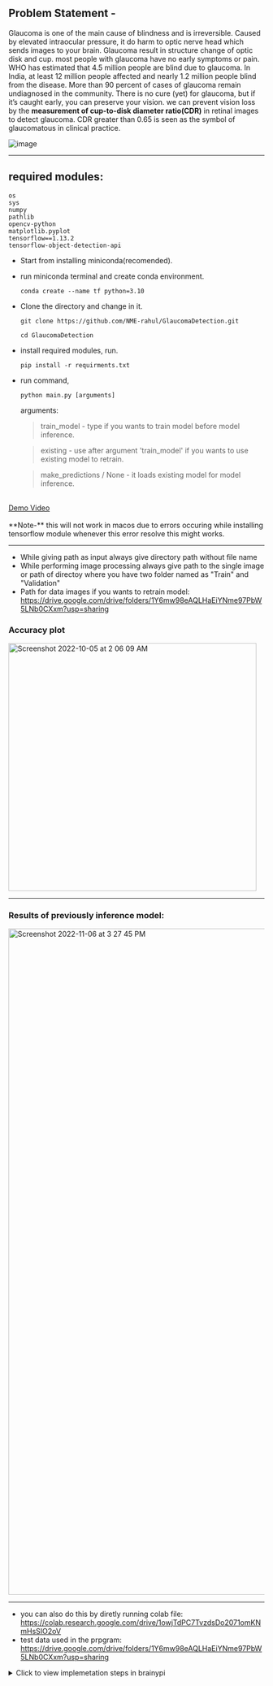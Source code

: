 ## Problem Statement -
Glaucoma is one of the main cause of blindness and is irreversible. Caused by elevated intraocular pressure, it do harm to optic nerve head which sends images to your brain. Glaucoma result in structure change of optic disk and cup. most people with glaucoma have no early symptoms or pain. WHO has estimated that 4.5 million people are blind due to glaucoma. In India, at least 12 million people affected and nearly 1.2 million people blind from the disease. More than 90 percent of cases of glaucoma remain undiagnosed in the community. There is no cure (yet) for glaucoma, but if it’s caught early, you can preserve your vision. we can prevent vision loss by the **measurement of cup-to-disk diameter ratio(CDR)** in retinal images to detect glaucoma. CDR greater than 0.65 is seen as the symbol of glaucomatous in clinical practice.


<img src = "https://www.mdpi.com/mathematics/mathematics-09-02237/article_deploy/html/images/mathematics-09-02237-g001-550.jpg"
     alt = "image"
     align = "middle">

---

## required modules:
	os
	sys
	numpy
	pathlib
	opencv-python
	matplotlib.pyplot
	tensorflow==1.13.2
	tensorflow-object-detection-api		
	

* Start from installing miniconda(recomended).
	
* run miniconda terminal and create conda environment.
	
	  conda create --name tf python=3.10

* Clone the directory and change in it.
	  
	  git clone https://github.com/NME-rahul/GlaucomaDetection.git
	  
	  cd GlaucomaDetection
	  
* install required modules, run.

	  pip install -r requirments.txt
	
* run command,

	  python main.py [arguments]
	  
	arguments:
	> train_model - type if you wants to train model before model inference.
	
	> existing - use after argument 'train_model' if you wants to use existing model to retrain.

	> make_predictions / None - it loads existing model for model inference.
	
<br>
<a href="https://youtu.be/hpKa6J_U2fw">Demo Video</a>
<br><br>
**Note-** this will not work in macos due to errors occuring while installing tensorflow module whenever this error resolve this might works.

---


* While giving path as input always give directory path without file name
* While performing image processing always give path to the single image or path of directoy where you have two folder named as "Train" and "Validation"
* Path for data images if you wants to retrain model: https://drive.google.com/drive/folders/1Y6mw98eAQLHaEiYNme97PbW5LNb0CXxm?usp=sharing

### Accuracy plot
<img width="488" alt="Screenshot 2022-10-05 at 2 06 09 AM" src="https://user-images.githubusercontent.com/100432854/201436678-241b3fcb-e960-4116-9930-caf96304c17d.png">

---

### Results of previously inference model:
<img width="1312" alt="Screenshot 2022-11-06 at 3 27 45 PM" src="https://user-images.githubusercontent.com/100432854/201436836-0a60deee-0161-4eb3-9120-c61c76dc5c60.png">

---

* you can also do this by diretly running colab file: https://colab.research.google.com/drive/1owjTdPC7TvzdsDo2071omKNmHsSIO2oV
* test data used in the prpgram: https://drive.google.com/drive/folders/1Y6mw98eAQLHaEiYNme97PbW5LNb0CXxm?usp=sharing

<details>

* Clone the repositoy in brainypi.
* Change directory to Glaucoma Detection(remove space from directory name if any).
* Run following commands in brainypi(before this you must have docker installed).

		docker build -f dockerfile -t proj:GlaucomaDetection ~/GlaucomaDetection/

		docker run -ti {projectName|projID}

* The container will run in interactive mode, perfrom actions as given in menu(appears after running container), initialy the container doesn't have any model so start by training model or add the model from the link given in 1.

> project file size: 3.23 GB <br>
> project file size with added model: 3.23 + 2.65 GB

<summary>Click to view implemetation steps in brainypi</summary>
</details>
